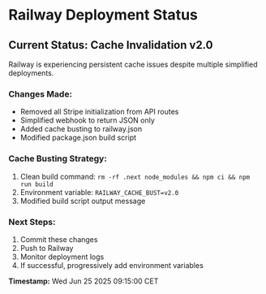 # Railway Deployment Status

## Current Status: Cache Invalidation v2.0

Railway is experiencing persistent cache issues despite multiple simplified deployments.

### Changes Made:
- Removed all Stripe initialization from API routes
- Simplified webhook to return JSON only
- Added cache busting to railway.json
- Modified package.json build script

### Cache Busting Strategy:
1. Clean build command: `rm -rf .next node_modules && npm ci && npm run build`
2. Environment variable: `RAILWAY_CACHE_BUST=v2.0`
3. Modified build script output message

### Next Steps:
1. Commit these changes
2. Push to Railway
3. Monitor deployment logs
4. If successful, progressively add environment variables

**Timestamp:** Wed Jun 25 2025 09:15:00 CET